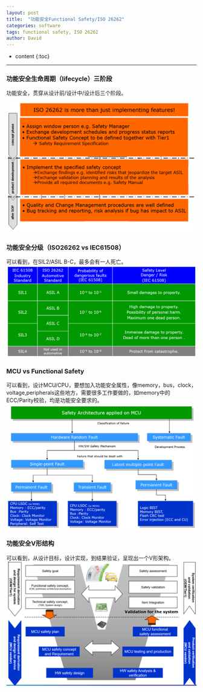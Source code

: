 ```yaml
---
layout: post
title:  "功能安全Functional Safety/ISO 26262"
categories: software
tags: functional safety, ISO 26262
author: David
---
```


* content
{:toc}

---

### 功能安全生命周期（lifecycle）三阶段

功能安全，贯穿从设计前/设计中/设计后三个阶段。

![功能安全lifecycle](https://github.com/titron/titron.github.io/raw/master/img/2021-02-02-FS_lifecycle.png)


### 功能安全分级（ISO26262 vs IEC61508）

可以看到，在SIL2/ASIL B-C，最多会有一人死亡。
![功能安全分级](https://github.com/titron/titron.github.io/raw/master/img/2021-02-02-FS_Integrity_Level.png)


### MCU vs Functional Safety

可以看到，设计MCU/CPU，要想加入功能安全属性，像memory，bus，clock，voltage,peripherals这些地方，需要很多工作要做的，如memory中的ECC/Parity校验，均是功能安全要求的。
![MCU设计中Fault vs 功能安全](https://github.com/titron/titron.github.io/raw/master/img/2021-02-02-FS_MCU_Fault_functional_safety.png)


### 功能安全V形结构

可以看到，从设计目标，设计实现，到结果验证，呈现出一个V形架构。
![功能安全设计V形结构](https://github.com/titron/titron.github.io/raw/master/img/2021-02-02-FS_V_shape.png)







